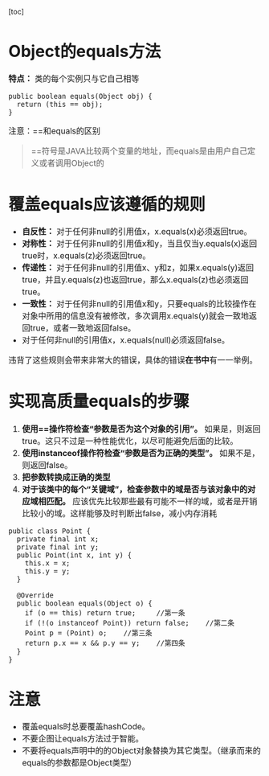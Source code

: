 [toc]

<font size = "3">

# Object的equals方法

**特点：** 类的每个实例只与它自己相等
```
public boolean equals(Object obj) {
  return (this == obj);
}
```
注意：==和equals的区别
> ==符号是JAVA比较两个变量的地址，而equals是由用户自己定义或者调用Object的

# 覆盖equals应该遵循的规则
-  **自反性：** 对于任何非null的引用值x，x.equals(x)必须返回true。
-  **对称性：** 对于任何非null的引用值x和y，当且仅当y.equals(x)返回true时，x.equals(z)必须返回true。
-  **传递性：** 对于任何非null的引用值x、y和z，如果x.equals(y)返回true，并且y.equals(z)也返回true，那么x.equals(z)也必须返回true。
-  **一致性：** 对于任何非null的引用值x和y，只要equals的比较操作在对象中所用的信息没有被修改，多次调用x.equals(y)就会一致地返回true，或者一致地返回false。
-  对于任何非null的引用值x，x.equals(null)必须返回false。

违背了这些规则会带来非常大的错误，具体的错误**在书中**有一一举例。

# 实现高质量equals的步骤
1. **使用==操作符检查“参数是否为这个对象的引用”。** 如果是，则返回true。这只不过是一种性能优化，以尽可能避免后面的比较。
2. **使用instanceof操作符检查“参数是否为正确的类型”。** 如果不是，则返回false。
3. **把参数转换成正确的类型**
4. **对于该类中的每个“关键域”，检查参数中的域是否与该对象中的对应域相匹配。** 应该优先比较那些最有可能不一样的域，或者是开销比较小的域。这样能够及时判断出false，减小内存消耗
```
public class Point {
  private final int x;
  private final int y;
  public Point(int x, int y) {
    this.x = x;
    this.y = y;
  }

  @Override
  public boolean equals(Object o) {
    if (o == this) return true;     //第一条
    if (!(o instanceof Point)) return false;    //第二条
    Point p = (Point) o;    //第三条
    return p.x == x && p.y == y;    //第四条
  }
}
```

# 注意
- 覆盖equals时总要覆盖hashCode。
- 不要企图让equals方法过于智能。
- 不要将equals声明中的的Object对象替换为其它类型。（继承而来的equals的参数都是Object类型）
</font>